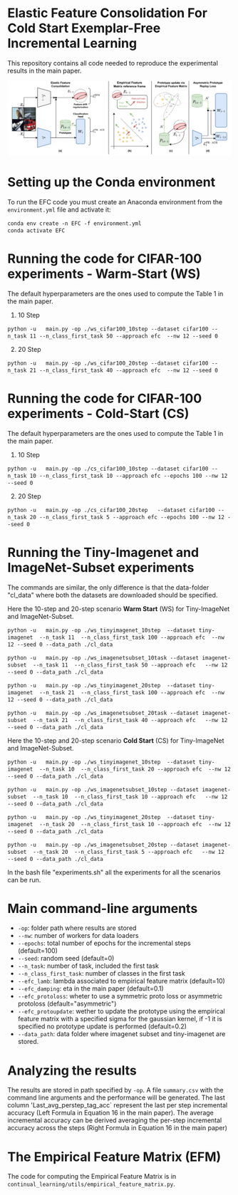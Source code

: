 # Elastic Feature Consolidation For Cold Start Exemplar-Free Incremental Learning

This repository contains all code needed to reproduce the experimental results in the main paper.

![](images/EFC_overview_split.png)

# Setting up the Conda environment

To run the EFC code you must create an Anaconda environment from the `environment.yml` file and activate it:

```
conda env create -n EFC -f environment.yml 
conda activate EFC
```

# Running the code for CIFAR-100 experiments - Warm-Start (WS)

The default hyperparameters are the ones used to compute the Table 1 in the main paper.


1. 10 Step

```
python -u   main.py -op ./ws_cifar100_10step --dataset cifar100 --n_task 11 --n_class_first_task 50 --approach efc  --nw 12 --seed 0 

```

2. 20 Step

```
python -u   main.py -op ./ws_cifar100_20step --dataset cifar100 --n_task 21 --n_class_first_task 40 --approach efc  --nw 12 --seed 0 

```

# Running the code for CIFAR-100 experiments - Cold-Start (CS)

The default hyperparameters are the ones used to compute the Table 1 in the main paper.


1. 10 Step

```
python -u   main.py -op ./cs_cifar100_10step --dataset cifar100 --n_task 10 --n_class_first_task 10 --approach efc --epochs 100 --nw 12 --seed 0 

```

2. 20 Step

```
python -u   main.py -op ./cs_cifar100_20step   --dataset cifar100 --n_task 20 --n_class_first_task 5 --approach efc --epochs 100 --nw 12 --seed 0 

```



# Running the Tiny-Imagenet and ImageNet-Subset experiments

The commands are similar, the only difference is that  the  data-folder "cl_data" where both the datasets are downloaded should be specified.

Here the 10-step and 20-step scenario **Warm Start** (WS) for Tiny-ImageNet and ImageNet-Subset.

```
python -u   main.py -op ./ws_tinyimagenet_10step  --dataset tiny-imagenet  --n_task 11  --n_class_first_task 100 --approach efc  --nw 12 --seed 0 --data_path ./cl_data
```

```
python -u   main.py -op ./ws_imagenetsubset_10task --dataset imagenet-subset  --n_task 11  --n_class_first_task 50 --approach efc   --nw 12  --seed 0 --data_path ./cl_data
```

```
python -u   main.py -op ./ws_tinyimagenet_20step  --dataset tiny-imagenet  --n_task 21  --n_class_first_task 100 --approach efc  --nw 12 --seed 0 --data_path ./cl_data
```

```
python -u   main.py -op ./ws_imagenetsubset_20task --dataset imagenet-subset  --n_task 21  --n_class_first_task 40 --approach efc   --nw 12  --seed 0 --data_path ./cl_data
```

Here the 10-step and 20-step scenario **Cold Start** (CS) for Tiny-ImageNet and ImageNet-Subset.

```
python -u   main.py -op ./ws_tinyimagenet_10step  --dataset tiny-imagenet  --n_task 10  --n_class_first_task 20 --approach efc  --nw 12 --seed 0 --data_path ./cl_data
```

```
python -u   main.py -op ./ws_imagenetsubset_10step --dataset imagenet-subset  --n_task 10  --n_class_first_task 10 --approach efc   --nw 12  --seed 0 --data_path ./cl_data
```

```
python -u   main.py -op ./ws_tinyimagenet_20step  --dataset tiny-imagenet  --n_task 20  --n_class_first_task 10 --approach efc  --nw 12 --seed 0 --data_path ./cl_data
```

```
python -u   main.py -op ./ws_imagenetsubset_20step --dataset imagenet-subset  --n_task 20  --n_class_first_task 5 --approach efc   --nw 12  --seed 0 --data_path ./cl_data
```



In the bash file "experiments.sh" all the experiments for all the scenarios can be run.

# Main command-line arguments

* `-op`: folder path where results are stored
* `--nw`: number of workers for data loaders
* `--epochs`: total number of epochs for the incremental steps (default=100)
* `--seed`: random seed (default=0)
* `--n_task`:  number of task, included the  first task
* `--n_class_first_task`:  number of classes in the first task
* `--efc_lamb`:  lambda associated to empirical feature matrix (default=10)
* `--efc_damping`: eta in the main paper (default=0.1)
* `--efc_protoloss`: wheter to use a symmetric proto loss or asymmetric protoloss (default="asymmetric")
* `--efc_protoupdate`: wether to update the prototype using the empirical feature matrix with a specified sigma for the gaussian kernel, if -1 it is specified no prototype update is performed (default=0.2)
* `--data_path`: data folder where imagenet subset and tiny-imagenet are stored.

# Analyzing the results

The results are stored in path specified by `-op`.  A file
`summary.csv` with the command line arguments and the performance will
be generated. The last column
'Last_avg_perstep_tag_acc` represent the last per step incremental accuracy (Left Formula in Equation 16 in
the main paper). The average incremental accuracy can be derived averaging the per-step incremental accuracy across the steps (Right Formula in Equation 16 in the main paper)

# The Empirical Feature Matrix (EFM)

The code for computing the Empirical Feature Matrix is in `continual_learning/utils/empirical_feature_matrix.py`.

